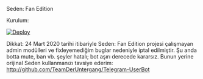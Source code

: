 Seden: Fan Edition

Kurulum:

[![Deploy](https://www.herokucdn.com/deploy/button.svg)](https://heroku.com/deploy)

Dikkat: 24 Mart 2020 tarihi itibariyle Seden: Fan Edition projesi çalışmayan admin modülleri ve fixleyemediğim buglar nedeniyle iptal edilmiştir. Şu anda botta mute, ban vb. şeyler hatalı; bot aşırı derecede kararsız. Bunun yerine orijinal Seden kullanmanızı tavsiye ederim: http://github.com/TeamDerUntergang/Telegram-UserBot
